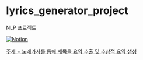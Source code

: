 # lyrics_generator_project
NLP 프로젝트

  <a href="https://www.notion.so/wew1202/4-NLP-efc23e9e98b24e51aa24a19e8aafbc41">![Notion](https://img.shields.io/badge/Notion-%23000000.svg?style=for-the-badge&logo=notion&logoColor=white)

주제  = 노래가사를 통해 제목을 요약 추출 및 추상적 요약 생성
